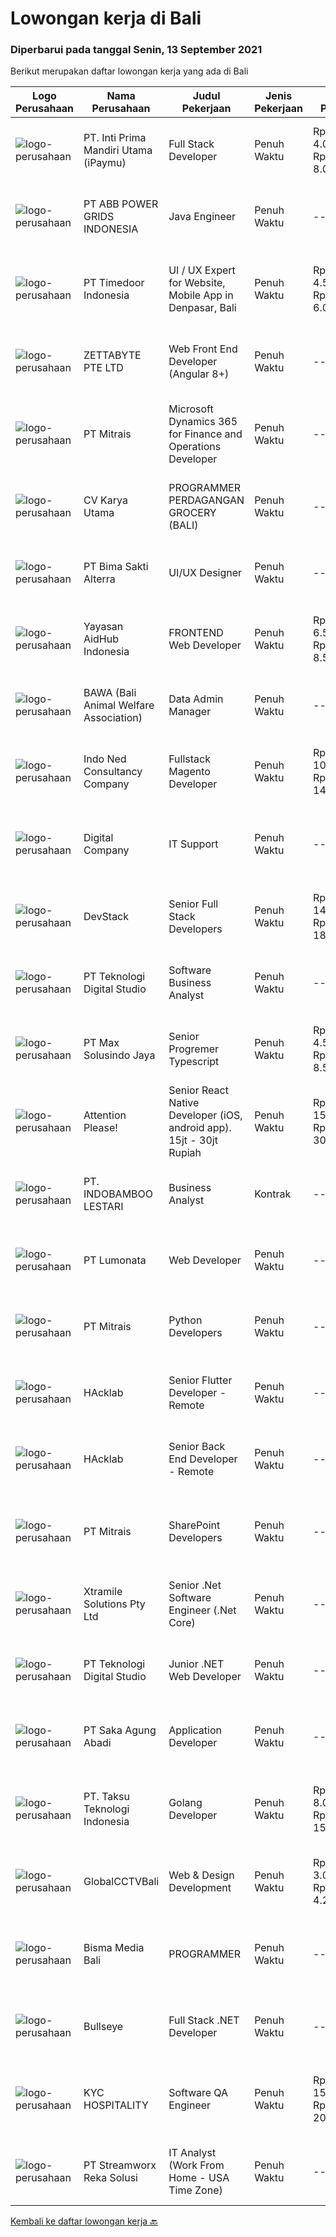 
  # Lowongan kerja di Bali

  ### Diperbarui pada tanggal Senin, 13 September 2021

  Berikut merupakan daftar lowongan kerja yang ada di Bali

  |Logo Perusahaan | Nama Perusahaan | Judul Pekerjaan | Jenis Pekerjaan | Gaji Pekerjaan | Lokasi | Deskripsi | Tanggal diunggah | Pranala |
  | -------------- | --------------- | --------------- | --------- | --------- | -------------- | ------- | ----------- | ----------- |
  |![logo-perusahaan](https://image-service-cdn.seek.com.au/3cfcf3b08437c3b9e8bce9eefde4d326596fb58a/ee4dce1061f3f616224767ad58cb2fc751b8d2dc)|PT. Inti Prima Mandiri Utama (iPaymu)|Full Stack Developer|Penuh Waktu|Rp. 4.000.000-Rp. 8.000.000|Denpasar|Kualifikasi:  Menguasai Laravel Framework Bisa bekerja dalam TIM Bisa bekerja dalam DEADLINE Supel &amp; KREATIF! LOYAL Berintegritas tinggi|Minggu, 12 September 2021|https://www.jobstreet.co.id/id/job/full-stack-developer-3616758?token=0~a9ad68cd-1a09-4a71-8b8f-e0be585a877e&sectionRank=1&jobId=jobstreet-id-job-3616758|
|![logo-perusahaan](https://image-service-cdn.seek.com.au/b3fe854be3973c665f63bfc95f2af6cbfe248716/ee4dce1061f3f616224767ad58cb2fc751b8d2dc)|PT ABB POWER GRIDS INDONESIA|Java Engineer|Penuh Waktu|---|Badung|Hitachi ABB Power Grids is a pioneering technology leader that is helping to increase access to affordable, reliable, sustainable and modern energy...|Minggu, 12 September 2021|https://www.jobstreet.co.id/id/job/java-engineer-3611950?token=0~a9ad68cd-1a09-4a71-8b8f-e0be585a877e&sectionRank=2&jobId=jobstreet-id-job-3611950|
|![logo-perusahaan](https://image-service-cdn.seek.com.au/7c09ed6e69b8b2c26a82acb99d80f0db9aab4b45/ee4dce1061f3f616224767ad58cb2fc751b8d2dc)|PT Timedoor Indonesia|UI / UX Expert for Website, Mobile App in Denpasar, Bali|Penuh Waktu|Rp. 4.500.000-Rp. 6.000.000|Bali|If you want to grow up yourself, Timedoor is one of the best places for your career. Our team has come from various culture and lead by Japanese CEO....|Senin, 13 September 2021|https://www.jobstreet.co.id/id/job/ui-ux-expert-for-website-mobile-app-in-denpasar-bali-3626012?token=0~a9ad68cd-1a09-4a71-8b8f-e0be585a877e&sectionRank=3&jobId=jobstreet-id-job-3626012|
|![logo-perusahaan](https://image-service-cdn.seek.com.au/a9ad8fdd00d66418bb5e9ec41ddbc2318ccec822/ee4dce1061f3f616224767ad58cb2fc751b8d2dc)|ZETTABYTE PTE LTD|Web Front End Developer (Angular 8+)|Penuh Waktu|---|Badung|Company Introduction Zettabyte is a software development company that focuses on the education sector. We work together with our multicultural team...|Minggu, 12 September 2021|https://www.jobstreet.co.id/id/job/web-front-end-developer-angular-8-3616643?token=0~a9ad68cd-1a09-4a71-8b8f-e0be585a877e&sectionRank=4&jobId=jobstreet-id-job-3616643|
|![logo-perusahaan](https://image-service-cdn.seek.com.au/969b0c47f133a1e0155056a5d964c63953dd6304/ee4dce1061f3f616224767ad58cb2fc751b8d2dc)|PT Mitrais|Microsoft Dynamics 365 for Finance and Operations Developer|Penuh Waktu|---|Denpasar|Build your Career with Mitrais! We're looking for an experienced Microsoft Dynamics 365 for Finance and Operations Developer to be part of our...|Sabtu, 11 September 2021|https://www.jobstreet.co.id/id/job/microsoft-dynamics-365-for-finance-and-operations-developer-3610631?token=0~a9ad68cd-1a09-4a71-8b8f-e0be585a877e&sectionRank=5&jobId=jobstreet-id-job-3610631|
|![logo-perusahaan](https://image-service-cdn.seek.com.au/a2bc069f5a2ec002026b88e554b10a881d2cf7a4/ee4dce1061f3f616224767ad58cb2fc751b8d2dc)|CV Karya Utama|PROGRAMMER PERDAGANGAN GROCERY (BALI)|Penuh Waktu|---|Bali|PERSYARATAN:(MAU DITEMPATKAN DI BALI) Mengerti Teknologi, dan mempunyai logika yang kuat Pendidikan minimal S1 berpengalaman, sabar &amp; teliti...|Sabtu, 11 September 2021|https://www.jobstreet.co.id/id/job/programmer-perdagangan-grocery-bali-3625814?token=0~a9ad68cd-1a09-4a71-8b8f-e0be585a877e&sectionRank=6&jobId=jobstreet-id-job-3625814|
|![logo-perusahaan](https://image-service-cdn.seek.com.au/3b449304b19b7a5909fe2d6166b69cb2e3dfc9ad/ee4dce1061f3f616224767ad58cb2fc751b8d2dc)|PT Bima Sakti Alterra|UI/UX Designer|Penuh Waktu|---|Denpasar|Job Description Implement recent studies and findings to establish the best overall design elements to include in UX design experiences  Create...|Sabtu, 11 September 2021|https://www.jobstreet.co.id/id/job/ui-ux-designer-3616070?token=0~a9ad68cd-1a09-4a71-8b8f-e0be585a877e&sectionRank=7&jobId=jobstreet-id-job-3616070|
|![logo-perusahaan](https://image-service-cdn.seek.com.au/9b692f209622949279e729a0faf85c537e22289b/ee4dce1061f3f616224767ad58cb2fc751b8d2dc)|Yayasan AidHub Indonesia|FRONTEND Web Developer|Penuh Waktu|Rp. 6.500.000-Rp. 8.500.000|Badung|Job DescriptionResponsibilities: This role will report to the IT Manager Candidate must be able to manage the complete software development process of...|Sabtu, 11 September 2021|https://www.jobstreet.co.id/id/job/frontend-web-developer-3610873?token=0~a9ad68cd-1a09-4a71-8b8f-e0be585a877e&sectionRank=8&jobId=jobstreet-id-job-3610873|
|![logo-perusahaan](https://image-service-cdn.seek.com.au/55c72ce795e87e193abe956590af80e7f1160cdd/ee4dce1061f3f616224767ad58cb2fc751b8d2dc)|BAWA (Bali Animal Welfare Association)|Data Admin Manager|Penuh Waktu|---|Bali|JOB DESCRIPTION·     Work independently and efficiently to manage, update, and maintain the company’s data and mailing list·     Ensure quality of...|Jumat, 10 September 2021|https://www.jobstreet.co.id/id/job/data-admin-manager-3625557?token=0~a9ad68cd-1a09-4a71-8b8f-e0be585a877e&sectionRank=9&jobId=jobstreet-id-job-3625557|
|![logo-perusahaan](https://image-service-cdn.seek.com.au/0a642188b6f444564b4e7d0e61cdd79a37cdf0fa/ee4dce1061f3f616224767ad58cb2fc751b8d2dc)|Indo Ned Consultancy Company|Fullstack Magento Developer|Penuh Waktu|Rp. 10.000.000-Rp. 14.000.000|Bali|Note: This job is not at IndoNed. You will be working for a Dutch company called U Digital (U B.V.) in Indonesia. U Digital is responsible for the...|Jumat, 10 September 2021|https://www.jobstreet.co.id/id/job/fullstack-magento-developer-3625323?token=0~a9ad68cd-1a09-4a71-8b8f-e0be585a877e&sectionRank=10&jobId=jobstreet-id-job-3625323|
|![logo-perusahaan](https://image-service-cdn.seek.com.au/bcf501a8c9a7fa6996758ec5e755248441746f7b/ee4dce1061f3f616224767ad58cb2fc751b8d2dc)|Digital Company|IT Support|Penuh Waktu|---|Denpasar|Job Responsibilities:·       Installation and maintain configuration, troubleshooting, securing·       Manage and maintain web servers (1 dedicated, 1...|Jumat, 10 September 2021|https://www.jobstreet.co.id/id/job/it-support-3624605?token=0~a9ad68cd-1a09-4a71-8b8f-e0be585a877e&sectionRank=11&jobId=jobstreet-id-job-3624605|
|![logo-perusahaan](https://image-service-cdn.seek.com.au/074f2081cc42a722643e36313941760f758e7c3b/ee4dce1061f3f616224767ad58cb2fc751b8d2dc)|DevStack|Senior Full Stack Developers|Penuh Waktu|Rp. 14.000.000-Rp. 18.000.000|Bali|We are looking for exceptional and experienced Senior Full Stack Developers to join our team in Bandung or Bali!  General requirement At least...|Jumat, 10 September 2021|https://www.jobstreet.co.id/id/job/senior-full-stack-developers-3624593?token=0~a9ad68cd-1a09-4a71-8b8f-e0be585a877e&sectionRank=12&jobId=jobstreet-id-job-3624593|
|![logo-perusahaan](https://image-service-cdn.seek.com.au/2c8f060e5cc9c764aa1c8c5e93e0ea44df35bf63/ee4dce1061f3f616224767ad58cb2fc751b8d2dc)|PT Teknologi Digital Studio|Software Business Analyst|Penuh Waktu|---|Denpasar|Perform requirements gathering with various stakeholders and translate the requirements into technical specifications. Analyze and decompose complex...|Jumat, 10 September 2021|https://www.jobstreet.co.id/id/job/software-business-analyst-3614326?token=0~a9ad68cd-1a09-4a71-8b8f-e0be585a877e&sectionRank=13&jobId=jobstreet-id-job-3614326|
|![logo-perusahaan](https://image-service-cdn.seek.com.au/d528f747d71b6f25f37f0562919e21c80001cd02/ee4dce1061f3f616224767ad58cb2fc751b8d2dc)|PT Max Solusindo Jaya|Senior Progremer Typescript|Penuh Waktu|Rp. 4.500.000-Rp. 8.500.000|Bali|We are looking for a Node.js Developer to build and maintain functional web pages and applications To be successful in this role, you should have...|Jumat, 10 September 2021|https://www.jobstreet.co.id/id/job/senior-progremer-typescript-3614370?token=0~a9ad68cd-1a09-4a71-8b8f-e0be585a877e&sectionRank=14&jobId=jobstreet-id-job-3614370|
|![logo-perusahaan](https://image-service-cdn.seek.com.au/978cfd1b2ac8a8b1bac0aa11650bb3f2383c8744/ee4dce1061f3f616224767ad58cb2fc751b8d2dc)|Attention Please!|Senior React Native Developer (iOS, android app). 15jt - 30jt Rupiah|Penuh Waktu|Rp. 15.000.000-Rp. 30.000.000|Jakarta Raya|We are looking 1 senior, extremely professional react native developer (iOS, Android app). we can pay 15,000,000 - 25,000,000 IDR / month. Home Office...|Kamis, 09 September 2021|https://www.jobstreet.co.id/id/job/senior-react-native-developer-ios-android-app-15jt-30jt-rupiah-3623443?token=0~a9ad68cd-1a09-4a71-8b8f-e0be585a877e&sectionRank=15&jobId=jobstreet-id-job-3623443|
|![logo-perusahaan](https://image-service-cdn.seek.com.au/16ca15057c32408cd452cc83f4be6702ee1b3205/ee4dce1061f3f616224767ad58cb2fc751b8d2dc)|PT. INDOBAMBOO LESTARI|Business Analyst|Kontrak|---|Gianyar|Developed business model(s) that are viable for people public partnership investments Evaluating business processes, anticipating requirements,...|Kamis, 09 September 2021|https://www.jobstreet.co.id/id/job/business-analyst-3613944?token=0~a9ad68cd-1a09-4a71-8b8f-e0be585a877e&sectionRank=16&jobId=jobstreet-id-job-3613944|
|![logo-perusahaan](https://image-service-cdn.seek.com.au/3de98e9c9215f2393d4c138e6c0f5f1400933fcb/ee4dce1061f3f616224767ad58cb2fc751b8d2dc)|PT Lumonata|Web Developer|Penuh Waktu|---|Badung|Lumonata are an independent design and development studio based in Bali that provides services in the field of website design, website...|Rabu, 08 September 2021|https://www.jobstreet.co.id/id/job/web-developer-3622830?token=0~a9ad68cd-1a09-4a71-8b8f-e0be585a877e&sectionRank=17&jobId=jobstreet-id-job-3622830|
|![logo-perusahaan](https://image-service-cdn.seek.com.au/969b0c47f133a1e0155056a5d964c63953dd6304/ee4dce1061f3f616224767ad58cb2fc751b8d2dc)|PT Mitrais|Python Developers|Penuh Waktu|---|Bali|Build your Career with Mitrais !  We're looking for experienced Python Developers to be part of our team. What will you be doing?  Liasing with...|Rabu, 08 September 2021|https://www.jobstreet.co.id/id/job/python-developers-3606917?token=0~a9ad68cd-1a09-4a71-8b8f-e0be585a877e&sectionRank=18&jobId=jobstreet-id-job-3606917|
|![logo-perusahaan](https://image-service-cdn.seek.com.au/3bec079191df606cb874c830a3b6065cdd9a0c7f/ee4dce1061f3f616224767ad58cb2fc751b8d2dc)|HAcklab|Senior Flutter Developer - Remote|Penuh Waktu|---|Jakarta Raya|On behalf of our clients, a Tech Company focusing on building scalable digital solutions to stimulate growth through technology. We are looking for...|Rabu, 08 September 2021|https://www.jobstreet.co.id/id/job/senior-flutter-developer-remote-3622336?token=0~a9ad68cd-1a09-4a71-8b8f-e0be585a877e&sectionRank=19&jobId=jobstreet-id-job-3622336|
|![logo-perusahaan](https://image-service-cdn.seek.com.au/3bec079191df606cb874c830a3b6065cdd9a0c7f/ee4dce1061f3f616224767ad58cb2fc751b8d2dc)|HAcklab|Senior Back End Developer - Remote|Penuh Waktu|---|Jakarta Raya|On behalf of our client, a Tech Company focusing on building scalable digital solutions to stimulate growth through technology. We are looking for...|Rabu, 08 September 2021|https://www.jobstreet.co.id/id/job/senior-back-end-developer-remote-3622294?token=0~a9ad68cd-1a09-4a71-8b8f-e0be585a877e&sectionRank=20&jobId=jobstreet-id-job-3622294|
|![logo-perusahaan](https://image-service-cdn.seek.com.au/969b0c47f133a1e0155056a5d964c63953dd6304/ee4dce1061f3f616224767ad58cb2fc751b8d2dc)|PT Mitrais|SharePoint Developers|Penuh Waktu|---|Denpasar|Build your Career with Mitrais ! We're looking for experienced SharePoint Developers to be part of our team  What will you be doing? Develop REST APIs...|Rabu, 08 September 2021|https://www.jobstreet.co.id/id/job/sharepoint-developers-3606460?token=0~a9ad68cd-1a09-4a71-8b8f-e0be585a877e&sectionRank=21&jobId=jobstreet-id-job-3606460|
|![logo-perusahaan](https://image-service-cdn.seek.com.au/886dbb766c5bd832cea6f1bb5b5374b094ca8917/ee4dce1061f3f616224767ad58cb2fc751b8d2dc)|Xtramile Solutions Pty Ltd|Senior .Net Software Engineer (.Net Core)|Penuh Waktu|---|Bali|Innovative job opportunity offering a high salary package, attractive bonus remuneration and full remote working arrangement.This role will help...|Kamis, 09 September 2021|https://www.jobstreet.co.id/id/job/senior-net-software-engineer-net-core-3613136?token=0~a9ad68cd-1a09-4a71-8b8f-e0be585a877e&sectionRank=22&jobId=jobstreet-id-job-3613136|
|![logo-perusahaan](https://image-service-cdn.seek.com.au/2c8f060e5cc9c764aa1c8c5e93e0ea44df35bf63/ee4dce1061f3f616224767ad58cb2fc751b8d2dc)|PT Teknologi Digital Studio|Junior .NET Web Developer|Penuh Waktu|---|Denpasar|Roles and Responsibilities You will be working in a SCRUM team consisting of multiple roles such as PO, Developers, QA, and BA to develop cutting edge...|Selasa, 07 September 2021|https://www.jobstreet.co.id/id/job/junior-net-web-developer-3621090?token=0~a9ad68cd-1a09-4a71-8b8f-e0be585a877e&sectionRank=23&jobId=jobstreet-id-job-3621090|
|![logo-perusahaan](https://image-service-cdn.seek.com.au/b431eba4ca69990a517098dc7727c73e2517bdd4/ee4dce1061f3f616224767ad58cb2fc751b8d2dc)|PT Saka Agung Abadi|Application Developer|Penuh Waktu|---|Denpasar|Membuat sebuah aplikasi/fitur yang sesuai dengan alur proses bisnis perusahaan dan arahan yang diberikan oleh Application Developer Supervisor/IT...|Selasa, 07 September 2021|https://www.jobstreet.co.id/id/job/application-developer-3620839?token=0~a9ad68cd-1a09-4a71-8b8f-e0be585a877e&sectionRank=24&jobId=jobstreet-id-job-3620839|
|![logo-perusahaan](https://image-service-cdn.seek.com.au/cdad7eadbef6a47d2c5b4d08a7c1b9886e8f7f8f/ee4dce1061f3f616224767ad58cb2fc751b8d2dc)|PT. Taksu Teknologi Indonesia|Golang Developer|Penuh Waktu|Rp. 8.000.000-Rp. 15.000.000|Tangerang|Let’s Build Your Future with Us! Taksu Teknologi is a software development company with presence in Singapore and Indonesia (Bali and Tangerang). We...|Minggu, 05 September 2021|https://www.jobstreet.co.id/id/job/golang-developer-3605555?token=0~a9ad68cd-1a09-4a71-8b8f-e0be585a877e&sectionRank=25&jobId=jobstreet-id-job-3605555|
|![logo-perusahaan](https://image-service-cdn.seek.com.au/ad6b76ed4061fd1c6057b554ff158c654b44fdc3/ee4dce1061f3f616224767ad58cb2fc751b8d2dc)|GlobalCCTVBali|Web & Design Development|Penuh Waktu|Rp. 3.000.000-Rp. 4.200.000|Bali|Requirements1.       Pendidikan minimal S12.       Jurusan IT lebih diutamakan3.       Usia minimal 24 tahun4.       Memiliki pengalaman di bidang Web...|Sabtu, 04 September 2021|https://www.jobstreet.co.id/id/job/web-design-development-3604314?token=0~a9ad68cd-1a09-4a71-8b8f-e0be585a877e&sectionRank=26&jobId=jobstreet-id-job-3604314|
|![logo-perusahaan](https://us.123rf.com/450wm/pavelstasevich/pavelstasevich1811/pavelstasevich181101027/112815900-stock-vector-no-image-available-icon-flat-vector.jpg?ver=6)|Bisma Media Bali|PROGRAMMER|Penuh Waktu|---|Badung|WE'RE HIRINGPROGRAMMERRequirement : Usia Maksimal 30 Tahun Pendidikan Minimal D3 (yang sedang kuliah dipersilakan) Bisa Membuat Website Paham...|Rabu, 08 September 2021|https://www.jobstreet.co.id/id/job/programmer-3622297?token=0~a9ad68cd-1a09-4a71-8b8f-e0be585a877e&sectionRank=27&jobId=jobstreet-id-job-3622297|
|![logo-perusahaan](https://image-service-cdn.seek.com.au/bbf2137c41f12d6e9394eaecc245409d87abbbf0/ee4dce1061f3f616224767ad58cb2fc751b8d2dc)|Bullseye|Full Stack .NET Developer|Penuh Waktu|---|Bali|The support &amp; site reliability engineer (SSRE) – the position was established to support the software development and improvement of our platform...|Kamis, 02 September 2021|https://www.jobstreet.co.id/id/job/full-stack-net-developer-3602408?token=0~a9ad68cd-1a09-4a71-8b8f-e0be585a877e&sectionRank=28&jobId=jobstreet-id-job-3602408|
|![logo-perusahaan](https://us.123rf.com/450wm/pavelstasevich/pavelstasevich1811/pavelstasevich181101027/112815900-stock-vector-no-image-available-icon-flat-vector.jpg?ver=6)|KYC HOSPITALITY|Software QA Engineer|Penuh Waktu|Rp. 15.000.000-Rp. 20.000.000|Bali|MINIMUM 5 YEARS QA EXPERIENCEKYC is the global technology ecosystem for Hotels, focused on revolutionizing the archaic workflow that has plagued the...|Kamis, 02 September 2021|https://www.jobstreet.co.id/id/job/software-qa-engineer-4649415/origin/my?token=0~a9ad68cd-1a09-4a71-8b8f-e0be585a877e&sectionRank=29&jobId=jobstreet-my-job-4649415|
|![logo-perusahaan](https://image-service-cdn.seek.com.au/cd7e06fc22850c741eb8275c78b78d2cd1ec15f8/ee4dce1061f3f616224767ad58cb2fc751b8d2dc)|PT Streamworx Reka Solusi|IT Analyst (Work From Home - USA Time Zone)|Penuh Waktu|---|Jakarta Raya|Responsibilities: Troubleshoot and improve existing processes: This can include processes that are written in JavaScript, or REST/SOAP Processes....|Jumat, 03 September 2021|https://www.jobstreet.co.id/id/job/it-analyst-work-from-home-usa-time-zone-3617936?token=0~a9ad68cd-1a09-4a71-8b8f-e0be585a877e&sectionRank=30&jobId=jobstreet-id-job-3617936|


  [Kembali ke daftar lowongan kerja 🔙](../README.md#daftar-lowongan-kerja)
  